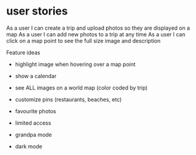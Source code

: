 # user stories

As a user I can create a trip and upload photos so they are displayed on a map
As a user I can add new photos to a trip at any time 
As a user I can click on a map point to see the full size image and description



Feature ideas
- highlight image when hovering over a map point 
- show a calendar
- see ALL images on a world map (color coded by trip)
- customize pins (restaurants, beaches, etc)
- favourite photos

- limited access 
- grandpa mode
- dark mode
